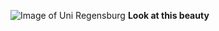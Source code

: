![Image of Uni Regensburg](https://www.mittelbayerische.de/imgserver/_thumbnails/images/34/5071400/5071469/779x467.jpg)
     **Look at this beauty**
